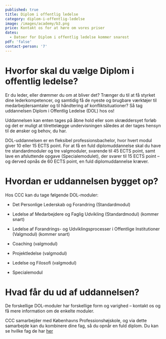 ```yaml
---
published: true
title: Diplom i offentlig ledelse
category: diplom-i-offentlig-ledelse
image: /images/academy/b3.png
price: Kontakt os for at høre om vores priser
dates:
  - Datoer for Diplom i offentlig ledelse kommer snarest
pdf: 'false'
contact-person: '7'
---
```


# Hvorfor skal du vælge Diplom i offentlig ledelse?

Er du leder, eller drømmer du om at bliver det? Trænger du til at få styrket dine lederkompetencer, og samtidig få de nyeste og brugbare værktøjer til medarbejdersamtaler og til håndtering af konfliktsituationer? Så tag uddannelsen Diplom i Offentlig Ledelse (DOL) hos os! 

Uddannelsen kan enten tages på åbne hold eller som skræddersyet forløb og det er muligt at tilrettelægge undervisningen således at der tages hensyn til de ønsker og behov, du har. 

DOL-uddannelsen er en fleksibel professionsbachelor, hvor hvert modul giver 10 eller 15 ECTS point. For at få en fuld diplomuddannelse skal du have tre standardmoduler og tre valgmoduler, svarende til 45 ECTS point, samt lave en afsluttende opgave (Specialemodulet), der svarer til 15 ECTS point – og derved opnås de 60 ECTS point, en fuld diplomuddannelse kræver. 

# Hvordan er uddannelsen bygget op?

Hos CCC kan du tage følgende DOL-moduler: 

- Det Personlige Lederskab og Forandring (Standardmodul) 

- Ledelse af Medarbejdere og Faglig Udvikling (Standardmodul) (kommer snart) 

- Ledelse af Forandrings- og Udviklingsprocesser i Offentlige Institutioner (Valgmodul) (kommer snart) 

- Coaching (valgmodul) 

- Projektledelse (valgmodul) 

- Ledelse og Filosofi (valgmodul) 

- Specialemodul  

# Hvad får du ud af uddannelsen?

De forskellige DOL-moduler har forskellige form og varighed – kontakt os og få mere information om de enkelte moduler.


CCC samarbejder med Københavns Professionshøjskole, og via dette samarbejde kan du kombinere dine fag, så du opnår en fuld diplom. Du kan se hvilke fag de har [her](https://www.phmetropol.dk/videreuddannelser/diplomuddannelser/diplom+i+ledelse)
